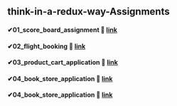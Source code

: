 ## think-in-a-redux-way-Assignments

#### ✔01_score_board_assignment 🎈 <a href="https://serene-kitten-dd7516.netlify.app/" target="_blank">link</a>  
#### ✔02_flight_booking 🎈 <a href="https://651c412ca4b17559f24b5d54--mellow-licorice-d7f7bb.netlify.app/" target="_blank">link</a>  
#### ✔03_product_cart_application 🎈 <a href="https://6526d20a29daf9008c0bc742--fabulous-basbousa-a23f34.netlify.app/" target="_blank">link</a>  
#### ✔04_book_store_application 🎈 <a href="https://65489385b9207a6c3440aec8--storied-treacle-e33aaf.netlify.app/" target="_blank">link</a>  
#### ✔04_book_store_application 🎈 <a href="https://65489385b9207a6c3440aec8--storied-treacle-e33aaf.netlify.app/" target="_blank">link</a>  
